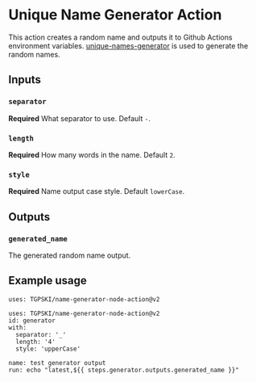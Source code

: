 # Unique Name Generator Action

This action creates a random name and outputs it to Github Actions environment variables. [unique-names-generator](https://github.com/andreasonny83/unique-names-generator) is used to generate the random names.

## Inputs

### `separator`

**Required** What separator to use. Default `-`.

### `length`

**Required** How many words in the name. Default `2`.

### `style`

**Required** Name output case style. Default `lowerCase`.

## Outputs

### `generated_name`

The generated random name output.

## Example usage

```
uses: TGPSKI/name-generator-node-action@v2
```

```
uses: TGPSKI/name-generator-node-action@v2
id: generator
with:
  separator: '_'
  length: '4'
  style: 'upperCase'

name: test generator output
run: echo "latest,${{ steps.generator.outputs.generated_name }}"
```
